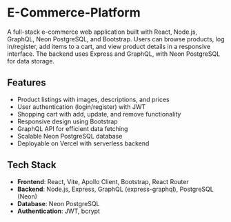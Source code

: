 # E-Commerce-Platform
A full-stack e-commerce web application built with React, Node.js, GraphQL, Neon PostgreSQL, and Bootstrap. Users can browse products, log in/register, add items to a cart, and view product details in a responsive interface. The backend uses Express and GraphQL, with Neon PostgreSQL for data storage.

## Features
- Product listings with images, descriptions, and prices
- User authentication (login/register) with JWT
- Shopping cart with add, update, and remove functionality
- Responsive design using Bootstrap
- GraphQL API for efficient data fetching
- Scalable Neon PostgreSQL database
- Deployable on Vercel with serverless backend

## Tech Stack
- **Frontend**: React, Vite, Apollo Client, Bootstrap, React Router
- **Backend**: Node.js, Express, GraphQL (express-graphql), PostgreSQL (Neon)
- **Database**: Neon PostgreSQL
- **Authentication**: JWT, bcrypt

